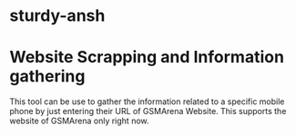 # sturdy-ansh
# Website Scrapping and Information gathering
This tool can be use to gather the information related to a specific mobile phone by just entering their URL of GSMArena Website.
This supports the website of GSMArena only right now.
